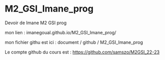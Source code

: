 # M2_GSI_Imane_prog
Devoir de Imane M2 GSI prog

mon lien : 
imanegoual.github.io/M2_GSI_Imane_prog/

mon fichier githu est ici : 
document / github / M2_GSI_Imane_prog

Le compte github du cours est : 
https://github.com/samszo/M2GSI_22-23
